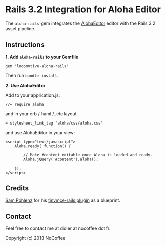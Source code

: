 Rails 3.2 Integration for Aloha Editor
=================================

The `aloha-rails` gem integrates the [AlohaEditor](http://aloha-editor.org/) editor with the Rails 3.2 asset pipeline.


Instructions
------------

**1. Add `aloha-rails` to your Gemfile**

    gem 'locomotive-aloha-rails'

Then run `bundle install`.


**2. Use AlohaEditor**

Add to your application.js:

    //= require aloha

and in your erb / haml /..etc layout

    = stylesheet_link_tag 'aloha/css/aloha.css'

and use AlohaEditor in your view:

    <script type="text/javascript">
        Aloha.ready( function() {

            // Make #content editable once Aloha is loaded and ready.
            Aloha.jQuery('#content').aloha();

        });
    </script>

Credits
-------

[Sam Pohlenz](https://github.com/spohlenz) for his [tinymce-rails plugin](https://github.com/spohlenz/tinymce-rails) as a blueprint.

Contact
-------

Feel free to contact me at didier at nocoffee dot fr.

Copyright (c) 2013 NoCoffee
